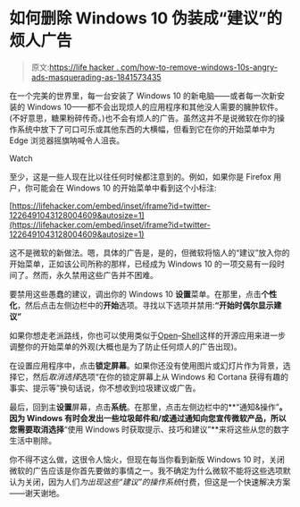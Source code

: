 # 如何删除 Windows 10 伪装成“建议”的烦人广告

> 原文:[https://life hacker . com/how-to-remove-windows-10s-angry-ads-masquerading-as-1841573435](https://lifehacker.com/how-to-remove-windows-10s-annoying-ads-masquerading-as-1841573435)

在一个完美的世界里，每一台安装了 Windows 10 的新电脑——或者每一次新安装的 Windows 10——都不会出现烦人的应用程序和其他没人需要的臃肿软件。(不好意思，糖果粉碎传奇。)也不会有烦人的广告。虽然这并不是说微软在你的操作系统中放下了可口可乐或其他东西的大横幅，但看到它在你的开始菜单中为 Edge 浏览器摇旗呐喊令人沮丧。

Watch

至少，这是一些人现在比以往任何时候都注意到的。例如，如果你是 Firefox 用户，你可能会在 Windows 10 的开始菜单中看到这个小标注:

 [https://lifehacker.com/embed/inset/iframe?id=twitter-1226491043128004609&autosize=1](https://lifehacker.com/embed/inset/iframe?id=twitter-1226491043128004609&autosize=1) 

这不是微软的新做法。嗯，具体的广告是，是的，但微软将恼人的“建议”放入你的开始菜单，正如该公司所称的那样，已经成为 Windows 10 的一项交易有一段时间了。然而，永久禁用这些广告并不困难。

要禁用这些愚蠢的建议，调出你的 Windows 10 **设置**菜单。在那里，点击**个性化**，然后点击左侧边栏中的**开始**选项。寻找以下选项并禁用:**“开始时偶尔显示建议”**

如果你想走老派路线，你也可以使用类似于[Open](https://github.com/Open-Shell/Open-Shell-Menu)–[Shell](https://github.com/Open-Shell/Open-Shell-Menu)这样的开源应用来进一步调整你的开始菜单的外观(大概也是为了防止任何烦人的广告出现)。

在设置应用程序中，点击**锁定屏幕**。如果你还没有使用图片或幻灯片作为背景，选择它，然后*取消选择*选项“在你的锁定屏幕上从 Windows 和 Cortana 获得有趣的事实、提示等”换句话说，你不想收到垃圾建议或广告。

最后，回到主**设置**屏幕，点击**系统**。在那里，点击左侧边栏中的**“通知&操作”**。因为 Windows 有时会发出一些垃圾邮件和/或通过通知向您宣传微软产品，所以您需要取消选择**“使用 Windows 时获取提示、技巧和建议”**来将这些从您的数字生活中剔除。

你不得不这么做，这很令人恼火，但现在每当你看到新版 Windows 10 时，关闭微软的广告应该是你首先要做的事情之一。我不确定为什么微软不能将这些选项默认为关闭，因为人们*为出现这些“建议”的操作系统*付费，但这是一个快速解决方案——谢天谢地。